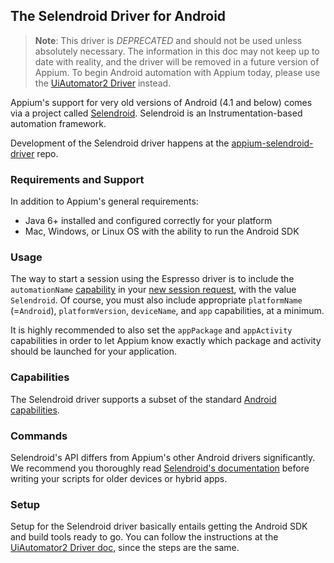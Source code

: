 ## The Selendroid Driver for Android

> **Note**: This driver is _DEPRECATED_ and should not be used unless
> absolutely necessary. The information in this doc may not keep up to date
> with reality, and the driver will be removed in a future version of Appium.
> To begin Android automation with Appium today, please use the [UiAutomator2
> Driver](/docs/en/drivers/android-uiautomator2.md) instead.

Appium's support for very old versions of Android (4.1 and below) comes via
a project called [Selendroid](http://selendroid.io). Selendroid is an
Instrumentation-based automation framework.

Development of the Selendroid driver happens at the
[appium-selendroid-driver](https://github.com/appium/appium-selendroid-driver)
repo.

### Requirements and Support

In addition to Appium's general requirements:

* Java 6+ installed and configured correctly for your platform
* Mac, Windows, or Linux OS with the ability to run the Android SDK

### Usage

The way to start a session using the Espresso driver is to include the
`automationName` [capability](#TODO) in your [new session request](#TODO), with
the value `Selendroid`. Of course, you must also include appropriate
`platformName` (=`Android`), `platformVersion`, `deviceName`, and `app`
capabilities, at a minimum.

It is highly recommended to also set the `appPackage` and `appActivity`
capabilities in order to let Appium know exactly which package and activity
should be launched for your application.

### Capabilities

The Selendroid driver supports a subset of the standard [Android
capabilities](/docs/en/writing-running-appium/caps.md#android-only).

### Commands

Selendroid's API differs from Appium's other Android drivers significantly. We
recommend you thoroughly read [Selendroid's
documentation](http://selendroid.io/native.html) before writing your scripts
for older devices or hybrid apps.

### Setup

Setup for the Selendroid driver basically entails getting the Android SDK and
build tools ready to go. You can follow the instructions at the [UiAutomator2
Driver doc](android-uiautomator2.md#basic-setup), since the steps are the same.
